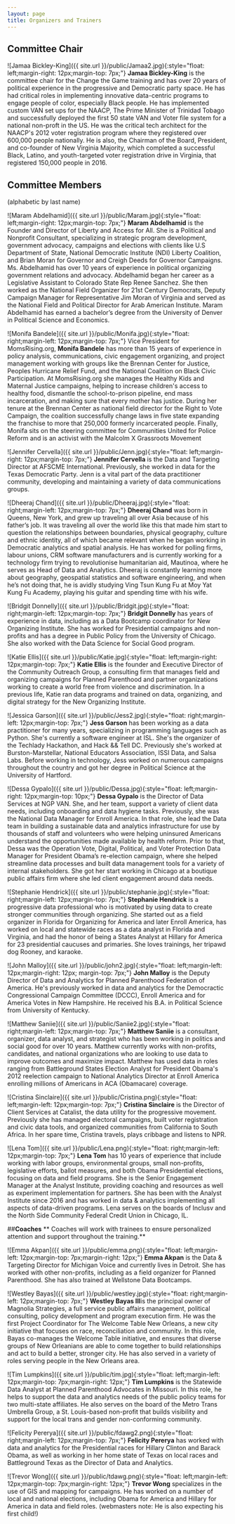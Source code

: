 ```yaml
---
layout: page
title: Organizers and Trainers
---
```

## **Committee Chair**

![Jamaa Bickley-King]({{ site.url }}/public/Jamaa2.jpg){:style="float: left;margin-right: 12px;margin-top: 7px;"}
**Jamaa Bickley-King** is the committee chair for the Change the Game training and has over 20 years of political experience in the progressive and Democratic party space. He has had critical roles in implementing innovative data-centric programs to engage people of color, especially Black people. He has implemented custom VAN set ups for the NAACP, The Prime Minister of Trinidad Tobago and successfully deployed the first 50 state VAN and Voter file system for a national non-proft in the US. He was the critical tech architect for the NAACP's 2012 voter registration program where they registered over 600,000 people nationally. He is also, the Chairman of the Board, President, and co-founder of New Virginia Majority, which completed a successful Black, Latino, and youth-targeted voter registration drive in Virginia, that registered 150,000 people in 2016.

## **Committee Members** 

(alphabetic by last name)

![Maram Abdelhamid]({{ site.url }}/public/Maram.jpg){:style="float: left;margin-right: 12px;margin-top: 7px;"}
**Maram Abdelhamid** is the Founder and Director of Liberty and Access for All. She is a Political and Nonprofit Consultant, specializing in strategic program development, government advocacy, campaigns and elections with clients like U.S Department of State, National Democratic Institute (NDI) Liberty Coalition, and Brian Moran for Governor and Creigh Deeds for Governor Campaigns. Ms. Abdelhamid has over 10 years of experience in political organizing government relations and advocacy. Abdelhamid began her career as a Legislative Assistant to Colorado State Rep Renee Sanchez. She then worked as the National Field Organizer for 21st Century Democrats, Deputy Campaign Manager for Representative Jim Moran of Virginia and served as the National Field and Political Director for Arab American Institute. Maram Abdelhamid has earned a bachelor’s degree from the University of Denver in Political Science and Economics.

![Monifa Bandele]({{ site.url }}/public/Monifa.jpg){:style="float: right;margin-left: 12px;margin-top: 7px;"}
Vice President for MomsRising.org, **Monifa Bandele** has more than 15 years of experience in policy analysis, communications, civic engagement organizing, and project management working with groups like the Brennan Center for Justice, Peoples Hurricane Relief Fund, and the National Coalition on Black Civic Participation. At MomsRising.org she manages the Healthy Kids and Maternal Justice campaigns, helping to increase children's access to healthy food, dismantle the school-to-prison pipeline, end mass incarceration, and making sure that every mother has justice. During her tenure at the Brennan Center as national field director for the Right to Vote Campaign, the coalition successfully change laws in five state expanding the franchise to more that 250,000 formerly incarcerated people. Finally, Monifa sits on the steering committee for Communities United for Police Reform and is an activist with the Malcolm X Grassroots Movement

![Jennifer Cervella]({{ site.url }}/public/Jenn.jpg){:style="float: left;margin-right: 12px;margin-top: 7px;"}
**Jennifer Cervella** is the Data and Targeting Director at AFSCME International. Previously, she worked in data for the Texas Democratic Party. Jenn is a vital part of the data practitioner community, developing and maintaining a variety of data communications groups.


![Dheeraj Chand]({{ site.url }}/public/Dheeraj.jpg){:style="float: right;margin-left: 12px;margin-top: 7px;"}
**Dheeraj Chand** was born in Queens, New York, and grew up traveling all over Asia because of his father’s job. It was traveling all over the world like this that made him start to question the relationships between boundaries, physical geography, culture and ethnic identity, all of which became relevant when he began working in Democratic analytics and spatial analysis. He has worked for polling firms, labour unions, CRM software manufacturers and is currently working for a technology firm trying to revolutionise humanitarian aid, Mautinoa, where he serves as Head of Data and Analytics. Dheeraj is constantly learning more about geography, geospatial statistics and software engineering, and when he’s not doing that, he is avidly studying Ving Tsun Kung Fu at Moy Yat Kung Fu Academy, playing his guitar and spending time with his wife.

![Bridgit Donnelly]({{ site.url }}/public/Bridgit.jpg){:style="float: right;margin-left: 12px;margin-top: 7px;"}
**Bridgit Donnelly** has years of experience in data, including as a Data Bootcamp coordinator for New Organizing Institute. She has worked for Presidential campaigns and non-profits and has a degree in Public Policy from the University of Chicago. She also worked with the Data Science for Social Good program. 


![Katie Ellis]({{ site.url }}/public/Katie.jpg){:style="float: left;margin-right: 12px;margin-top: 7px;"}
**Katie Ellis** is the founder and Executive Director of the Community Outreach Group, a consulting firm that manages field and organizing campaigns for Planned Parenthood and partner organizations working to create a world free from violence and discrimination. In a previous life, Katie ran data programs and trained on data, organizing, and digital strategy for the New Organizing Institute.

![Jessica Garson]({{ site.url }}/public/Jess2.jpg){:style="float: right;margin-left: 12px;margin-top: 7px;"}
**Jess Garson** has been working as a data practitioner for many years, specializing in programming languages such as Python. She's currently a software engineer at ISL. She's the organizer of the Techlady Hackathon, and Hack && Tell DC. Previously she's worked at Burston-Marstellar, National Educators Association, ISSI Data, and Salsa Labs. Before working in technology, Jess worked on numerous campaigns throughout the country and got her degree in Political Science at the University of Hartford.


![Dessa Gypalo]({{ site.url }}/public/Dessa.jpg){:style="float: left;margin-right: 12px;margin-top: 10px;"}
**Dessa Gypalo** is the Director of Data Services at NGP VAN. She, and her team, support a variety of client data needs, including onboarding and data hygiene tasks. Previously, she was the National Data Manager for Enroll America. In that role, she lead the Data team in building a sustainable data and analytics infrastructure for use by thousands of staff and volunteers who were helping uninsured Americans understand the opportunities made available by health reform. Prior to that, Dessa was the Operation Vote, Digital, Political, and Voter Protection Data Manager for President Obama’s re-election campaign, where she helped streamline data processes and built data management tools for a variety of internal stakeholders. She got her start working in Chicago at a boutique public affairs firm where she led client engagement around data needs. 

![Stephanie Hendrick]({{ site.url }}/public/stephanie.jpg){:style="float: right;margin-left: 12px;margin-top: 7px;"}
**Stephanie Hendrick** is a progressive data professional who is motivated by using data to create stronger communities through organizing. She started out as a field organizer in Florida for Organizing for America and later Enroll America, has worked on local and statewide races as a data analyst in Florida and Virginia, and had the honor of being a States Analyst at Hillary for America for 23 presidential caucuses and primaries. She loves trainings, her tripawd dog Rooney, and karaoke.

![John Malloy]({{ site.url }}/public/john2.jpg){:style="float: left;margin-left: 12px;margin-right: 12px; margin-top: 7px;"} 
**John Malloy** is the Deputy Director of Data and Analytics for Planned Parenthood Federation of America. He's previously worked in data and analytics for the Democractic Congressional Campaign Committee (DCCC), Enroll America and for America Votes in New Hampshire. He received his B.A. in Political Science from University of Kentucky.

![Matthew Saniie]({{ site.url }}/public/Saniie2.jpg){:style="float: right;margin-left: 12px;margin-top: 7px;"}
**Matthew Saniie** is a consultant, organizer, data analyst, and strategist who has been working in politics and social good for over 10 years. Matthew currently works with non-profits, candidates, and national organizations who are looking to use data to improve outcomes and maximize impact. Matthew has used data in roles ranging from Battleground States Election Analyst for President Obama's 2012 reelection campaign to National Analytics Director at Enroll America enrolling millions of Americans in ACA (Obamacare) coverage.

![Cristina Sinclaire]({{ site.url }}/public/Cristina.png){:style="float: left;margin-left: 12px;margin-top: 7px;"}
**Cristina Sinclaire** is the Director of Client Services at Catalist, the data utility for the progressive movement. Previously she has managed electoral campaigns, built voter registration and civic data tools, and organized communities from California to South Africa. In her spare time, Cristina travels, plays cribbage and listens to NPR.  

![Lena Tom]({{ site.url }}/public/Lena.png){:style="float: right;margin-left: 12px;margin-top: 7px;"}
**Lena Tom** has 10 years of experience that include working with labor groups, environmental groups, small non-profits, legislative efforts, ballot measures, and both Obama Presidential elections, focusing on data and field programs. She is the Senior Engagement Manager at the Analyst Institute, providing coaching and resources as well as experiment implementation for partners. She has been with the Analyst Institute since 2016 and has worked in data & analytics implementing all aspects of data-driven programs. Lena serves on the boards of Inclusv and the North Side Community Federal Credit Union in Chicago, IL.

##**Coaches**
** Coaches will work with trainees to ensure personalized attention and support throughout the training.**


![Emma Akpan]({{ site.url }}/public/emma.png){:style="float: left;margin-left: 12px;margin-top: 7px;margin-right: 12px;"}
**Emma Akpan** is the Data & Targeting Director for Michigan Voice and currently lives in Detroit. She has worked with other non-profits, including as a field organizer for Planned Parenthood. She has also trained at Wellstone Data Bootcamps.  

![Westley Bayas]({{ site.url }}/public/westley.jpg){:style="float: right;margin-left: 12px;margin-top: 7px;"}
**Westley Bayas III**is the principal owner of Magnolia Strategies, a full service public affairs management, political consulting, policy development and program execution firm. He was the first Project Coordinator for The Welcome Table New Orleans, a new city initiative that focuses on race, reconciliation and community. In this role, Bayas co-manages the Welcome Table initiative, and ensures that diverse groups of New Orleanians are able to come together to build relationships and act to build a better, stronger city. He has also served in a variety of roles serving people in the New Orleans area.

![Tim Lumpkins]({{ site.url }}/public/tim.jpg){:style="float: left;margin-left: 12px;margin-top: 7px;margin-right: 12px;"}
**Tim Lumpkins** is the Statewide Data Analyst at Planned Parenthood Advocates in Missouri. In this role, he helps to support the data and analytics needs of the public policy teams for two multi-state affiliates. He also serves on the board of the Metro Trans Umbrella Group, a St. Louis-based non-profit that builds visibility and support for the local trans and gender non-conforming community.

![Felicity Pererya]({{ site.url }}/public/fdawg2.png){:style="float: right;margin-left: 12px;margin-top: 7px;"}
**Felicity Pererya** has worked with data and analytics for the Presidential races for Hillary Clinton and Barack Obama, as well as working in her home state of Texas on local races and Battleground Texas as the Director of Data and Analytics. 

![Trevor Wong]({{ site.url }}/public/tdawg.png){:style="float: left;margin-left: 12px;margin-top: 7px;margin-right: 12px;"}
**Trevor Wong** specializes in the use of GIS and mapping for campaigns. He has worked on a number of local and national elections, including Obama for America and Hillary for America in data and field roles. (webmasters note: He is also expecting his first child!)
